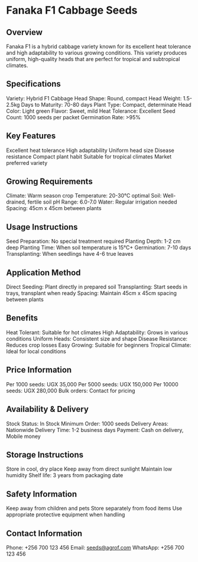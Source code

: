 # Fanaka F1 Cabbage Seeds

## Overview
Fanaka F1 is a hybrid cabbage variety known for its excellent heat tolerance and high adaptability to various growing conditions. This variety produces uniform, high-quality heads that are perfect for tropical and subtropical climates.

## Specifications
Variety: Hybrid F1 Cabbage
Head Shape: Round, compact
Head Weight: 1.5-2.5kg
Days to Maturity: 70-80 days
Plant Type: Compact, determinate
Head Color: Light green
Flavor: Sweet, mild
Heat Tolerance: Excellent
Seed Count: 1000 seeds per packet
Germination Rate: >95%

## Key Features
Excellent heat tolerance
High adaptability
Uniform head size
Disease resistance
Compact plant habit
Suitable for tropical climates
Market preferred variety

## Growing Requirements
Climate: Warm season crop
Temperature: 20-30°C optimal
Soil: Well-drained, fertile soil
pH Range: 6.0-7.0
Water: Regular irrigation needed
Spacing: 45cm x 45cm between plants

## Usage Instructions
Seed Preparation: No special treatment required
Planting Depth: 1-2 cm deep
Planting Time: When soil temperature is 15°C+
Germination: 7-10 days
Transplanting: When seedlings have 4-6 true leaves

## Application Method
Direct Seeding: Plant directly in prepared soil
Transplanting: Start seeds in trays, transplant when ready
Spacing: Maintain 45cm x 45cm spacing between plants

## Benefits
Heat Tolerant: Suitable for hot climates
High Adaptability: Grows in various conditions
Uniform Heads: Consistent size and shape
Disease Resistance: Reduces crop losses
Easy Growing: Suitable for beginners
Tropical Climate: Ideal for local conditions

## Price Information
Per 1000 seeds: UGX 35,000
Per 5000 seeds: UGX 150,000
Per 10000 seeds: UGX 280,000
Bulk orders: Contact for pricing

## Availability & Delivery
Stock Status: In Stock
Minimum Order: 1000 seeds
Delivery Areas: Nationwide
Delivery Time: 1-2 business days
Payment: Cash on delivery, Mobile money

## Storage Instructions
Store in cool, dry place
Keep away from direct sunlight
Maintain low humidity
Shelf life: 3 years from packaging date

## Safety Information
Keep away from children and pets
Store separately from food items
Use appropriate protective equipment when handling

## Contact Information
Phone: +256 700 123 456
Email: seeds@agrof.com
WhatsApp: +256 700 123 456
